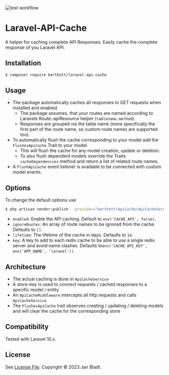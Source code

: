 ![test workflow](https://github.com/berthott/laravel-api-cache/actions/workflows/test.yml/badge.svg)

# Laravel-API-Cache

A helper for caching complete API Responses. Easily cache the complete response of you Laravel API.

## Installation

```sh
$ composer require berthott/laravel-api-cache
```

## Usage

* The package automatically caches all responses to GET requests when installed and enabled.
  * The package assumes, that your routes are named according to Laravels Route::apiResource helper (`tablename.method`).
  * Responses are grouped via the table name (more specifically the first part of the route name, so custom route names are supported too).
* To automatically flush the cache corresponding to your model add the `FlushesApiCache` Trait to your model.
  * This will flush the cache for any model creation, update or deletion.
  * To also flush dependent models override the Traits `cacheDependencies` method and return a list of related route names.
* A `FlushApiCache` event listener is available to be connected with custom model events.

## Options

To change the default options use
```sh
$ php artisan vendor:publish --provider="berthott\ApiCache\ApiCacheServiceProvider" --tag="config"
```
* `enabled`: Enable the API caching. Default to `env('CACHE_API', false)`.
* `ignoreRoutes`: An array of route names to be ignored from the cache. Defaults to `[]`.
* `lifetime`: The lifetime of the cache in days. Defaults to `14`.
* `key`: A key to add to each redis cache to be able to use a single redis server and avoid name clashes. Defaults to`env('CACHE_API_KEY', env('APP_NAME', 'laravel'))`.

## Architecture

* The actual caching is done in `ApiCacheService`
* A store-key is used to connect requests / cached responses to a specific model / entity
* An `ApiCacheMiddleware` intercepts all http requests and calls `ApiCacheService`
* The `FlushesApiCache` trait observes creating / updating / deleting models and will clear the cache for the corresponding store 

## Compatibility

Tested with Laravel 10.x.

## License

See [License File](license.md). Copyright © 2023 Jan Bladt.